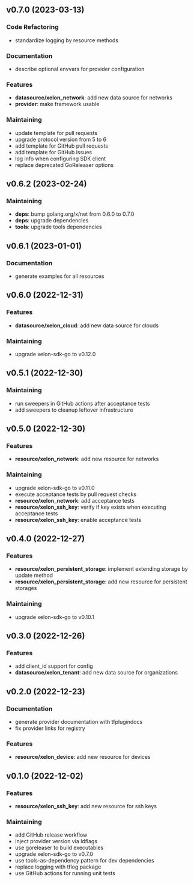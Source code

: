 
<a name="v0.7.0"></a>
## v0.7.0 (2023-03-13)
### Code Refactoring
* standardize logging by resource methods
### Documentation
* describe optional envvars for provider configuration
### Features
* **datasource/xelon_network**: add new data source for networks
* **provider**: make framework usable
### Maintaining
* update template for pull requests
* upgrade protocol version from 5 to 6
* add template for GitHub pull requests
* add template for GitHub issues
* log info when configuring SDK client
* replace deprecated GoReleaser options

<a name="v0.6.2"></a>
## v0.6.2 (2023-02-24)
### Maintaining
* **deps**: bump golang.org/x/net from 0.6.0 to 0.7.0
* **deps**: upgrade dependencies
* **tools**: upgrade tools dependencies

<a name="v0.6.1"></a>
## v0.6.1 (2023-01-01)
### Documentation
* generate examples for all resources

<a name="v0.6.0"></a>
## v0.6.0 (2022-12-31)
### Features
* **datasource/xelon_cloud**: add new data source for clouds
### Maintaining
* upgrade xelon-sdk-go to v0.12.0

<a name="v0.5.1"></a>
## v0.5.1 (2022-12-30)
### Maintaining
* run sweepers in GitHub actions after acceptance tests
* add sweepers to cleanup leftover infrastructure

<a name="v0.5.0"></a>
## v0.5.0 (2022-12-30)
### Features
* **resource/xelon_network**: add new resource for networks
### Maintaining
* upgrade xelon-sdk-go to v0.11.0
* execute acceptance tests by pull request checks
* **resource/xelon_network**: add acceptance tests
* **resource/xelon_ssh_key**: verify if key exists when executing acceptance tests
* **resource/xelon_ssh_key**: enable acceptance tests

<a name="v0.4.0"></a>
## v0.4.0 (2022-12-27)
### Features
* **resource/xelon_persistent_storage**: implement extending storage by update method
* **resource/xelon_persistent_storage**: add new resource for persistent storages
### Maintaining
* upgrade xelon-sdk-go to v0.10.1

<a name="v0.3.0"></a>
## v0.3.0 (2022-12-26)
### Features
* add client_id support for config
* **datasource/xelon_tenant**: add new data source for organizations

<a name="v0.2.0"></a>
## v0.2.0 (2022-12-23)
### Documentation
* generate provider documentation with tfplugindocs
* fix provider links for registry
### Features
* **resource/xelon_device**: add new resource for devices

<a name="v0.1.0"></a>
## v0.1.0 (2022-12-02)
### Features
* **resource/xelon_ssh_key**: add new resource for ssh keys
### Maintaining
* add GitHub release workflow
* inject provider version via ldflags
* use goreleaser to build executables
* upgrade xelon-sdk-go to v0.7.0
* use tools-as-dependency pattern for dev dependencies
* replace logging with tflog package
* use GitHub actions for running unit tests
